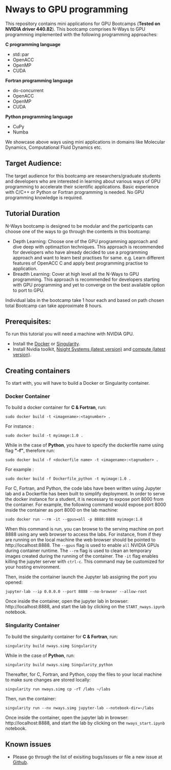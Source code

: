# Nways to GPU programming
This repository contains mini applications for GPU Bootcamps (**Tested on NVIDIA driver 440.82**). This bootcamp comprises N-Ways to GPU programming implemented with the following programming approaches:

**C programming language**
  - std::par
  - OpenACC
  - OpenMP
  - CUDA
  
**Fortran programming language**
  - do-concurrent
  - OpenACC
  - OpenMP
  - CUDA
  
  
**Python programming language**
  - CuPy
  - Numba

We showcase above ways using mini applications in domains like Molecular Dynamics, Computational Fluid Dynamics etc.

## Target Audience:

The target audience for this bootcamp are researchers/graduate students and developers who are interested in learning about various ways of GPU programming to accelerate their scientific applications. Basic experience with C/C++ or Python or Fortran programming is needed. No GPU programming knowledge is required.

## Tutorial Duration

N-Ways bootcamp is designed to be modular and the participants can choose one of the ways to go through the contents in this bootcamp: 

- Depth Learning: Choose one of the GPU programming approach and dive deep with optimaztion techniques.  This approach is recommended for developers who have already decided to use a programming approach and want to learn best practises for same. e.g. Learn different features of OpenACC C and  apply best programming practise to application.
- Breadth Learning: Cover at high level all the N-Ways to GPU programming. This approach is recommended for developers starting with GPU programming and yet to converge on the best available option to port to GPU.

Individual labs in the bootcamp take 1 hour each and based on path chosen total Bootcamp can take approximate 8 hours. 


## Prerequisites:
To run this tutorial you will need a machine with NVIDIA GPU.

- Install the [Docker](https://docs.docker.com/get-docker/) or [Singularity](https://sylabs.io/docs/]).
- Install Nvidia toolkit, [Nsight Systems (latest version)](https://developer.nvidia.com/nsight-systems) and [compute (latest version)](https://developer.nvidia.com/nsight-compute).

## Creating containers
To start with, you will have to build a Docker or Singularity container.

### Docker Container
To build a docker container for **C & Fortran**, run:

`sudo docker build -t <imagename>:<tagnumber> .`

For instance :


`sudo docker build -t myimage:1.0 .`

While in the case of **Python**, you have to specify the dockerfile name using flag **"-f"**, therefore run:

`sudo docker build -f <dockerfile name> -t <imagename>:<tagnumber> .`

For example :

`sudo docker build -f Dockerfile_python -t myimage:1.0 .`


For C, Fortran, and Python, the code labs have been written using Jupyter lab and a Dockerfile has been built to simplify deployment. In order to serve the docker instance for a student, it is necessary to expose port 8000 from the container. For example, the following command would expose port 8000 inside the container as port 8000 on the lab machine:

`sudo docker run --rm -it --gpus=all -p 8888:8888 myimage:1.0`

When this command is run, you can browse to the serving machine on port 8888 using any web browser to access the labs. For instance, from if they are running on the local machine the web browser should be pointed to http://localhost:8888. The `--gpus` flag is used to enable `all` NVIDIA GPUs during container runtime. The `--rm` flag is used to clean an temporary images created during the running of the container. The `-it` flag enables killing the jupyter server with `ctrl-c`. This command may be customized for your hosting environment.


Then, inside the container launch the Jupyter lab assigning the port you opened:

`jupyter-lab --ip 0.0.0.0 --port 8888 --no-browser --allow-root`


Once inside the container, open the jupyter lab in browser: http://localhost:8888, and start the lab by clicking on the `START_nways.ipynb` notebook.

### Singularity Container

To build the singularity container for **C & Fortran**, run: 

`singularity build nways.simg Singularity`

While in the case of **Python**, run:

`singularity build nways.simg Singularity_python`

Thereafter, for C, Fortran, and Python, copy the files to your local machine to make sure changes are stored locally:

`singularity run nways.simg cp -rT /labs ~/labs`

Then, run the container:

`singularity run --nv nways.simg jupyter-lab --notebook-dir=~/labs`

Once inside the container, open the jupyter lab in browser: http://localhost:8888, and start the lab by clicking on the `nways_start.ipynb` notebook.


## Known issues
- Please go through the list of exisiting bugs/issues or file a new issue at [Github](https://github.com/gpuhackathons-org/gpubootcamp/issues).

